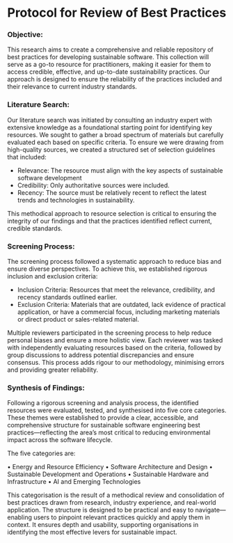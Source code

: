 # Protocol for Review of Best Practices

### Objective:
This research aims to create a comprehensive and reliable repository of best practices for developing sustainable software. This collection will serve as a go-to resource for practitioners, making it easier for them to access credible, effective, and up-to-date sustainability practices. Our approach is designed to ensure the reliability of the practices included and their relevance to current industry standards.

### Literature Search:
Our literature search was initiated by consulting an industry expert with extensive knowledge as a foundational starting point for identifying key resources. We sought to gather a broad spectrum of materials but carefully evaluated each based on specific criteria.
To ensure we were drawing from high-quality sources, we created a structured set of selection guidelines that included:
- Relevance: The resource must align with the key aspects of sustainable software development
- Credibility: Only authoritative sources were included.
- Recency: The source must be relatively recent to reflect the latest trends and technologies in sustainability. 

This methodical approach to resource selection is critical to ensuring the integrity of our findings and that the practices identified reflect current, credible standards.

### Screening Process:
The screening process followed a systematic approach to reduce bias and ensure diverse perspectives. To achieve this, we established rigorous inclusion and exclusion criteria:
- Inclusion Criteria: Resources that meet the relevance, credibility, and recency standards outlined earlier.
- Exclusion Criteria: Materials that are outdated, lack evidence of practical application, or have a commercial focus, including marketing materials or direct product or sales-related material.

Multiple reviewers participated in the screening process to help reduce personal biases and ensure a more holistic view. Each reviewer was tasked with independently evaluating resources based on the criteria, followed by group discussions to address potential discrepancies and ensure consensus. This process adds rigour to our methodology, minimising errors and providing greater reliability.

### Synthesis of Findings:
Following a rigorous screening and analysis process, the identified resources were evaluated, tested, and synthesised into five core categories. These themes were established to provide a clear, accessible, and comprehensive structure for sustainable software engineering best practices—reflecting the area’s most critical to reducing environmental impact across the software lifecycle.

The five categories are:

•	Energy and Resource Efficiency
•	Software Architecture and Design
•	Sustainable Development and Operations
•	Sustainable Hardware and Infrastructure
•	AI and Emerging Technologies

This categorisation is the result of a methodical review and consolidation of best 
practices drawn from research, industry experience, and real-world application. The structure is designed to be practical and easy to navigate—enabling users to pinpoint relevant practices quickly and apply them in context. It ensures depth and usability, supporting organisations in identifying the most effective levers for sustainable impact.



